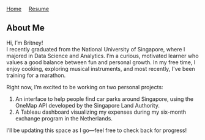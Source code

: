 <a href="/" style="margin-right: 15px;">Home</a>
<a href="/resume/">Resume</a>

## About Me
Hi, I’m Britney!  
I recently graduated from the National University of Singapore, where I majored in Data Science and Analytics. I’m a curious, motivated learner who values a good balance between fun and personal growth. In my free time, I enjoy cooking, exploring musical instruments, and most recently, I've been training for a marathon. 

Right now, I’m excited to be working on two personal projects:
1. An interface to help people find car parks around Singapore, using the OneMap API developed by the Singapore Land Authority.
2. A Tableau dashboard visualizing my expenses during my six-month exchange program in the Netherlands.

I’ll be updating this space as I go—feel free to check back for progress!

<!-- Insert link to download my CV -->
<!-- You can [download my full resume here](./assets/files/Britney_Saw_Yu_Xuan_Resume.pdf).   -->
<!-- <a href="/resume/" class="button">View My Resume</a> -->
